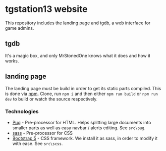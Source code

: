 # tgstation13 website

This repository includes the landing page and tgdb, a web interface for game admins.

## tgdb

It's a magic box, and only MrStonedOne knows what it does and how it works.

## landing page

The landing page must be build in order to get its static parts compiled. This is done via [npm](https://www.npmjs.com/). Clone, run `npm i` and then either `npm run build` or `npm run dev` to build or watch the source respectively.

### Technologies

- [Pug](https://pughtml.com/) - Pre-processor for HTML. Helps splitting large documents into smaller parts as well as easy navbar / alerts editing. See `src\pug`.
- [sass](https://sass-lang.com/) - Pre-processor for CSS
- [Bootstrap 5](https://getbootstrap.com/) - CSS framework. We install it as sass, in order to modify it with ease. See `src\scss`.
